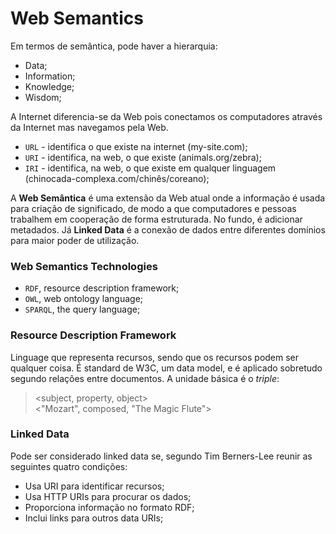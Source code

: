 # Web Semantics

Em termos de semântica, pode haver a hierarquia:

- Data;
- Information;
- Knowledge;
- Wisdom;

A Internet diferencia-se da Web pois conectamos os computadores através da Internet mas navegamos pela Web.

- `URL` - identifica o que existe na internet (my-site.com);
- `URI` - identifica, na web, o que existe (animals.org/zebra);
- `IRI` - identifica, na web, o que existe em qualquer linguagem (chinocada-complexa.com/chinês/coreano);

A **Web Semântica** é uma extensão da Web atual onde a informação é usada para criação de significado, de modo a que computadores e pessoas trabalhem em cooperação de forma estruturada. No fundo, é adicionar metadados. Já  **Linked Data** é a conexão de dados entre diferentes domínios para maior poder de utilização.

### Web Semantics Technologies

- `RDF`, resource description framework;
- `OWL`, web ontology language;
- `SPARQL`, the query language;

### Resource Description Framework

Linguage que representa recursos, sendo que os recursos podem ser qualquer coisa. É standard de W3C, um data model, e é aplicado sobretudo segundo relações entre documentos. A unidade básica é o *triple*:

> <subject, property, object> <br>
> <"Mozart", composed, "The Magic Flute"> <br>

### Linked Data

Pode ser considerado linked data se, segundo Tim Berners-Lee reunir as seguintes quatro condições:

- Usa URI para identificar recursos;
- Usa HTTP URIs para procurar os dados;
- Proporciona informação no formato RDF;
- Inclui links para outros data URIs;

